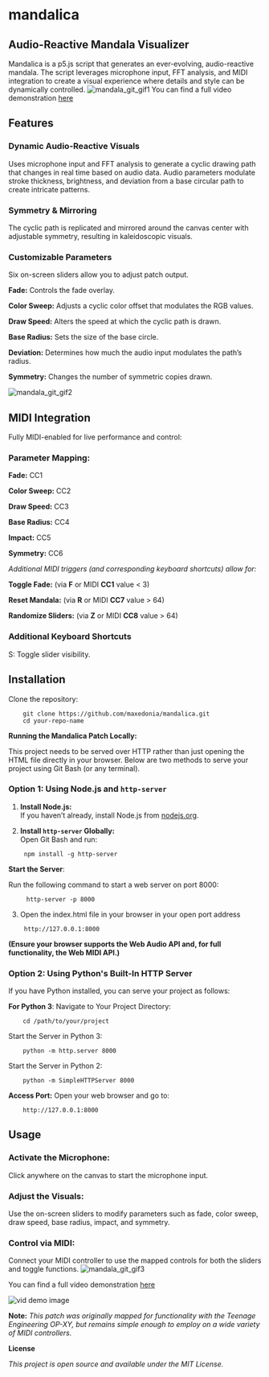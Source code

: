 # mandalica
## **Audio-Reactive Mandala Visualizer**
Mandalica is a p5.js script that generates an ever-evolving, audio-reactive mandala. The script leverages microphone input, FFT analysis, and MIDI integration to create a visual experience where details and style can be dynamically controlled.
![mandala_git_gif1](https://github.com/user-attachments/assets/78146cd2-34ae-4b77-983b-debe260f112f)
You can find a full video demonstration [here](https://youtu.be/O_Std7CS_SE?si=Wob5zYrDjDJRSgMG)
## **Features**
### **Dynamic Audio-Reactive Visuals**
Uses microphone input and FFT analysis to generate a cyclic drawing path that changes in real time based on audio data. Audio parameters modulate stroke thickness, brightness, and deviation from a base circular path to create intricate patterns.

### **Symmetry & Mirroring**
The cyclic path is replicated and mirrored around the canvas center with adjustable symmetry, resulting in kaleidoscopic visuals.

### **Customizable Parameters**

Six on-screen sliders allow you to adjust patch output.

**Fade:** Controls the fade overlay.

**Color Sweep:** Adjusts a cyclic color offset that modulates the RGB values.

**Draw Speed:** Alters the speed at which the cyclic path is drawn.

**Base Radius:** Sets the size of the base circle.

**Deviation:** Determines how much the audio input modulates the path’s radius.

**Symmetry:** Changes the number of symmetric copies drawn.

![mandala_git_gif2](https://github.com/user-attachments/assets/c3733b11-2aed-41c2-b4f4-00ef955e05dc)

## **MIDI Integration**
Fully MIDI-enabled for live performance and control:

### **Parameter Mapping:**
**Fade:** CC1

**Color Sweep:** CC2

**Draw Speed:** CC3

**Base Radius:** CC4

**Impact:** CC5

**Symmetry:** CC6

*Additional MIDI triggers (and corresponding keyboard shortcuts) allow for:*

**Toggle Fade:** (via **F** or MIDI **CC1** value < 3)

**Reset Mandala:** (via **R** or MIDI **CC7** value > 64)

**Randomize Sliders:** (via **Z** or MIDI **CC8** value > 64)


### **Additional Keyboard Shortcuts**
S: Toggle slider visibility.

## **Installation**
Clone the repository:
   
        git clone https://github.com/maxedonia/mandalica.git
        cd your-repo-name

**Running the Mandalica Patch Locally:**

This project needs to be served over HTTP rather than just opening the HTML file directly in your browser. Below are two methods to serve your project using Git Bash (or any terminal).

### Option 1: Using Node.js and `http-server`

1. **Install Node.js:**  
   If you haven’t already, install Node.js from [nodejs.org](https://nodejs.org/).

2. **Install `http-server` Globally:**  
   Open Git Bash and run:
  
        npm install -g http-server
   
**Start the Server**:

Run the following command to start a web server on port 8000:

         http-server -p 8000
      
3. Open the index.html file in your browser in your open port address

        http://127.0.0.1:8000

**(Ensure your browser supports the Web Audio API and, for full functionality, the Web MIDI API.)**

### Option 2: Using Python's Built-In HTTP Server
If you have Python installed, you can serve your project as follows:

**For Python 3**:
Navigate to Your Project Directory:
     
        cd /path/to/your/project
        
Start the Server in Python 3:

        python -m http.server 8000

Start the Server in Python 2:

        python -m SimpleHTTPServer 8000
        
**Access Port:**
Open your web browser and go to:

        http://127.0.0.1:8000

        
## **Usage**
### **Activate the Microphone:**
Click anywhere on the canvas to start the microphone input.

### **Adjust the Visuals:**
Use the on-screen sliders to modify parameters such as fade, color sweep, draw speed, base radius, impact, and symmetry.

### **Control via MIDI:**
Connect your MIDI controller to use the mapped controls for both the sliders and toggle functions.
![mandala_git_gif3](https://github.com/user-attachments/assets/ee781161-89c0-448b-a912-5ff4960b50cc)

You can find a full video demonstration [here](https://youtu.be/O_Std7CS_SE?si=Wob5zYrDjDJRSgMG)

![vid demo image](https://github.com/user-attachments/assets/93c7c1fa-a30f-44ef-a3b6-24087248d96e)


**Note:** *_This patch was originally mapped for functionality with the Teenage Engineering OP-XY, but remains simple enough to employ on a wide variety of MIDI controllers._*

**License**

_This project is open source and available under the MIT License._
